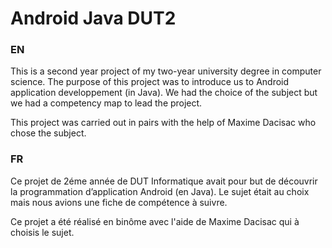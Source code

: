 # Android Java DUT2
### EN

This is a second year project of my two-year university degree in computer science. The purpose of this project was to introduce us to Android application developpement (in Java).
We had the choice of the subject but we had a competency map to lead the project.

This project was carried out in pairs with the help of Maxime Dacisac who chose the subject.

### FR

Ce projet de 2éme année de DUT Informatique avait pour but de découvrir la programmation d’application Android (en Java). Le sujet était au choix mais nous avions une fiche de compétence à suivre.  

Ce projet a été réalisé en binôme avec l'aide de Maxime Dacisac qui à choisis le sujet. 
